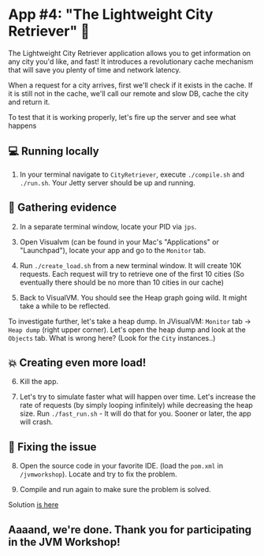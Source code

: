 
# App #4: "The Lightweight City Retriever" :city_sunrise:

The Lightweight City Retriever application allows you to get information on any city you'd like, and fast!
It introduces a revolutionary cache mechanism that will save you plenty of time and network latency.

When a request for a city arrives, first we'll check if it exists in the cache. If it is still not in the cache, 
we'll call our remote and slow DB, cache the city and return it.

To test that it is working properly, let's fire up the server and see what happens

## :computer: Running locally 

1. In your terminal navigate to `CityRetriever`, execute `./compile.sh` and `./run.sh`. Your Jetty server should be up and running.

## :mag_right: Gathering evidence

2. In a separate terminal window, locate your PID via `jps`.

3. Open Visualvm (can be found in your Mac's "Applications" or "Launchpad"), locate your app and go to the `Monitor` tab. 

4. Run `./create_load.sh` from a new terminal window. It will create 10K requests. 
Each request will try to retrieve one of the first 10 cities (So eventually there should be no more than 10 cities in our cache)

5. Back to VisualVM. You should see the Heap graph going wild. It might take a while to be reflected.  

To investigate further, let's take a heap dump. In JVisualVM: `Monitor` tab -> `Heap dump` (right upper corner). 
Let's open the heap dump and look at the `Objects` tab. What is wrong here? (Look for the `City` instances..)

## :boom: Creating even more load!

6. Kill the app. 

7. Let's try to simulate faster what will happen over time. Let's increase the rate of requests
(by simply looping infinitely) while decreasing the heap size.
Run `./fast_run.sh` - It will do that for you. Sooner or later, the app will crash.

## :hammer: Fixing the issue  

8. Open the source code in your favorite IDE. (load the `pom.xml` in `/jvmworkshop`). Locate and try to fix the problem.

9. Compile and run again to make sure the problem is solved.

Solution [is here](solution/Solution.md)

## Aaaand, we're done. Thank you for participating in the JVM Workshop!
